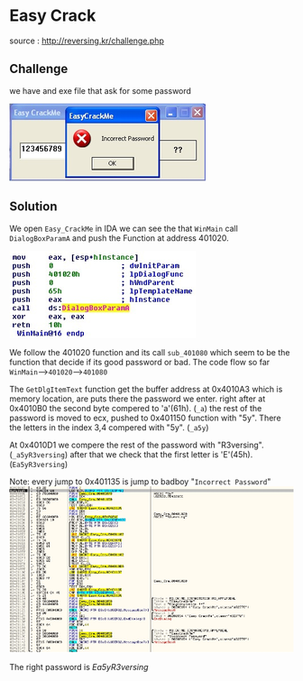 # Easy Crack
source : http://reversing.kr/challenge.php

## Challenge
we have and exe file that ask for some password 

![](dialogbox.jpg)


## Solution
We open `Easy_CrackMe` in IDA we can see the that `WinMain` call `DialogBoxParamA` and push the Function at address 401020.

![](main.jpg)

We follow the 401020 function and its call `sub_401080` which seem to be the function that decide if its good password or bad.
The code flow so far `WinMain`-->`401020`-->`401080`

The `GetDlgItemText` function get the buffer address at 0x4010A3 which is memory location, are puts there the password we enter.
right after at 0x4010B0 the second byte compered to 'a'(61h). (`_a`)
the rest of the password is moved to ecx, pushed to 0x401150 function with "5y". There the letters in the index 3,4 compered with "5y". (`_a5y`)

At 0x4010D1 we compere the rest of the password with "R3versing". (`_a5yR3versing`)
after that we check that the first letter is 'E'(45h). (`Ea5yR3versing`)

Note: every jump to 0x401135 is jump to badboy "`Incorrect Password`"
![](check_routine.jpg)

The right password is *Ea5yR3versing*






